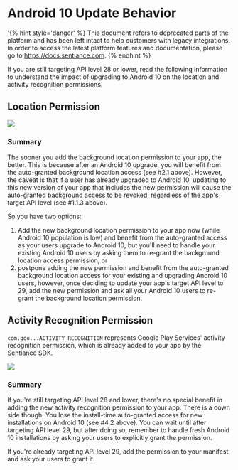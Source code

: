 # Android 10 Update Behavior

'{% hint style='danger' %} This document refers to deprecated parts of the platform and has been left intact to help customers with legacy integrations. In order to access the latest platform features and documentation, please go to https://docs.sentiance.com. {% endhint %}

If you are still targeting API level 28 or lower, read the following information to understand the impact of upgrading to Android 10 on the location and activity recognition permissions.

## Location Permission

![](../../../.gitbook/assets/Android10\_location.png)

### Summary

The sooner you add the background location permission to your app, the better. This is because after an Android 10 upgrade, you will benefit from the auto-granted background location access (see #2.1 above). However, the caveat is that if a user has already upgraded to Android 10, updating to this new version of your app that includes the new permission will cause the auto-granted background access to be revoked, regardless of the app's target API level (see #1.1.3 above).

So you have two options:

1. Add the new background location permission to your app now (while Android 10 population is low) and benefit from the auto-granted access as your users upgrade to Android 10, but you'll need to handle your existing Android 10 users by asking them to re-grant the background location access permission, or
2. postpone adding the new permission and benefit from the auto-granted background location access for your existing and upgrading Android 10 users, however, once deciding to update your app's target API level to 29, add the new permission and ask all your Android 10 users to re-grant the background location permission.

## Activity Recognition Permission

`com.goo...ACTIVITY_RECOGNITION` represents Google Play Services' activity recognition permission, which is already added to your app by the Sentiance SDK.

![](<../../../.gitbook/assets/Android10\_activity (1).png>)

### Summary

If you're still targeting API level 28 and lower, there's no special benefit in adding the new activity recognition permission to your app. There is a down side though. You lose the install-time auto-granted access for new installations on Android 10 (see #4.2 above). You can wait until after targeting API level 29, but after doing so, remember to handle fresh Android 10 installations by asking your users to explicitly grant the permission.

If you're already targeting API level 29, add the permission to your manifest and ask your users to grant it.
